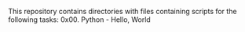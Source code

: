 This repository contains directories with files containing scripts for the following tasks:
0x00. Python - Hello, World
